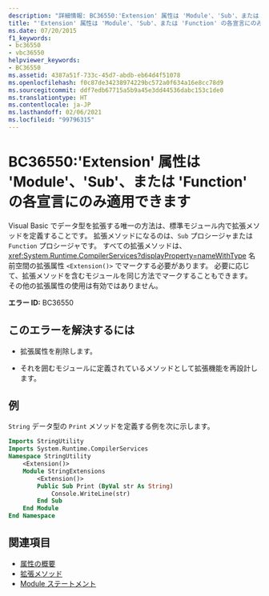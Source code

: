 ```yaml
---
description: "詳細情報: BC36550:'Extension' 属性は 'Module'、'Sub'、または 'Function' の各宣言にのみ適用できます"
title: "'Extension' 属性は 'Module'、'Sub'、または 'Function' の各宣言にのみ適用できます"
ms.date: 07/20/2015
f1_keywords:
- bc36550
- vbc36550
helpviewer_keywords:
- BC36550
ms.assetid: 4387a51f-733c-45d7-abdb-eb64d4f51078
ms.openlocfilehash: f0c87de34238974229bc572a0f634a16e8cc78d9
ms.sourcegitcommit: ddf7edb67715a5b9a45e3dd44536dabc153c1de0
ms.translationtype: HT
ms.contentlocale: ja-JP
ms.lasthandoff: 02/06/2021
ms.locfileid: "99796315"
---
```

# <a name="bc36550-extension-attribute-can-be-applied-only-to-module-sub-or-function-declarations"></a>BC36550:'Extension' 属性は 'Module'、'Sub'、または 'Function' の各宣言にのみ適用できます

Visual Basic でデータ型を拡張する唯一の方法は、標準モジュール内で拡張メソッドを定義することです。 拡張メソッドになるのは、`Sub` プロシージャまたは `Function` プロシージャです。 すべての拡張メソッドは、<xref:System.Runtime.CompilerServices?displayProperty=nameWithType> 名前空間の拡張属性 `<Extension()>` でマークする必要があります。 必要に応じて、拡張メソッドを含むモジュールを同じ方法でマークすることもできます。 その他の拡張属性の使用は有効ではありません。

**エラー ID:** BC36550

## <a name="to-correct-this-error"></a>このエラーを解決するには

- 拡張属性を削除します。

- それを囲むモジュールに定義されているメソッドとして拡張機能を再設計します。

## <a name="example"></a>例

`String` データ型の `Print` メソッドを定義する例を次に示します。

```vb
Imports StringUtility
Imports System.Runtime.CompilerServices
Namespace StringUtility
    <Extension()>
    Module StringExtensions
        <Extension()>
        Public Sub Print (ByVal str As String)
            Console.WriteLine(str)
        End Sub
    End Module
End Namespace
```

## <a name="see-also"></a>関連項目

- [属性の概要](../../programming-guide/concepts/attributes/index.md)
- [拡張メソッド](../../programming-guide/language-features/procedures/extension-methods.md)
- [Module ステートメント](../statements/module-statement.md)
